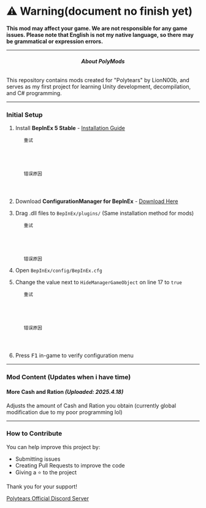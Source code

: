 # **⚠️ Warning(document no finish yet)**  
**This mod may affect your game. We are not responsible for any game issues. Please note that English is not my native language, so there may be grammatical or expression errors.**

---

<center><h6><b>About PolyMods</b></h6></center>  
This repository contains mods created for "Polytears" by LionN00b, and serves as my first project for learning Unity development, decompilation, and C# programming.

---

### **Initial Setup**  
1. Install **BepInEx 5 Stable** - [Installation Guide](https://github.com/BepInEx/BepInEx.ConfigurationManager/releases/tag/v18.4)
        
        
          
            
          
          重试
          
        
          
            
          
          错误原因
        
        
          
2. Download **ConfigurationManager for BepInEx** - [Download Here](https://github.com/BepInEx/BepInEx.ConfigurationManager/releases/tag/v18.4)  
3. Drag .dll files to `BepInEx/plugins/` (Same installation method for mods)  
        
        
          
            
          
          重试
          
        
          
            
          
          错误原因
        
        
        
4. Open `BepInEx/config/BepInEx.cfg`
5. Change the value next to `HideManagerGameObject` on line 17 to `true`
        
        
          
            
          
          重试
          
        
          
            
          
          错误原因
        
        
          
6. Press <kbd>F1</kbd> in-game to verify configuration menu

---

### **Mod Content (Updates when i have time)**  
#### **More Cash and Ration** *(Uploaded: 2025.4.18)*  
Adjusts the amount of Cash and Ration you obtain (currently global modification due to my poor programming lol)

---

### **How to Contribute**  
You can help improve this project by:  
- Submitting issues
- Creating Pull Requests to improve the code
- Giving a ⭐ to the project  

Thank you for your support!  

[Polytears Official Discord Server](https://discord.gg/SmgVbmX)

